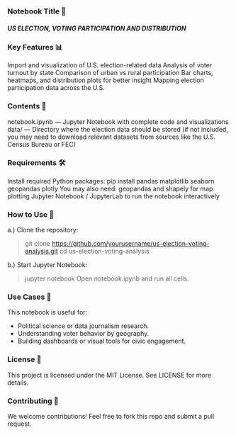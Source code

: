### Notebook Title 📘
##### US ELECTION, VOTING PARTICIPATION AND DISTRIBUTION

### Key Features 📊 
Import and visualization of U.S. election-related data
Analysis of voter turnout by state
Comparison of urban vs rural participation
Bar charts, heatmaps, and distribution plots for better insight
Mapping election participation data across the U.S.

### Contents 📂
notebook.ipynb — Jupyter Notebook with complete code and visualizations
data/ — Directory where the election data should be stored (if not included, you may need to download relevant datasets from sources like the U.S. Census Bureau or FEC)

### Requirements 🛠️
Install required Python packages:
pip install pandas matplotlib seaborn geopandas plotly
You may also need:
   geopandas and shapely for map plotting
   Jupyter Notebook / JupyterLab to run the notebook interactively
   
### How to Use 🚀
a.) Clone the repository:
> git clone https://github.com/yourusername/us-election-voting-analysis.git
> cd us-election-voting-analysis

b.) Start Jupyter Notebook:
> jupyter notebook
Open notebook.ipynb and run all cells.

### Use Cases 📌
This notebook is useful for:
- Political science or data journalism research.
- Understanding voter behavior by geography.
- Building dashboards or visual tools for civic engagement.
  
### License 📎
This project is licensed under the MIT License. See LICENSE for more details.

### Contributing 🤝
We welcome contributions! Feel free to fork this repo and submit a pull request. 
 


